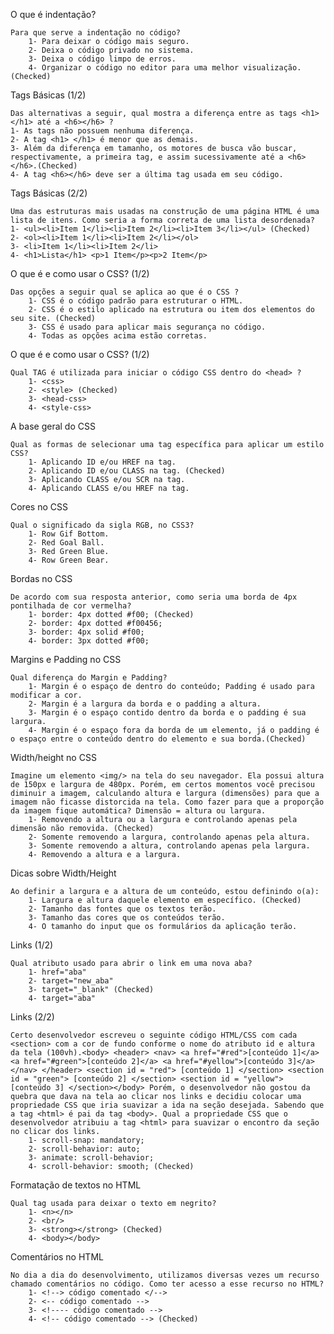 O que é indentação?

	Para que serve a indentação no código?
		1- Para deixar o código mais seguro.
		2- Deixa o código privado no sistema.
		3- Deixa o código limpo de erros.
		4- Organizar o código no editor para uma melhor visualização. (Checked)
		
Tags Básicas (1/2)
	
	Das alternativas a seguir, qual mostra a diferença entre as tags <h1> </h1> até a <h6></h6> ?
	1- As tags não possuem nenhuma diferença.
	2- A tag <h1> </h1> é menor que as demais.
	3- Além da diferença em tamanho, os motores de busca vão buscar, respectivamente, a primeira tag, e assim sucessivamente até a <h6> </h6>.(Checked)
	4- A tag <h6></h6> deve ser a última tag usada em seu código.
	
Tags Básicas (2/2)
	
	Uma das estruturas mais usadas na construção de uma página HTML é uma lista de itens. Como seria a forma correta de uma lista desordenada?
	1- <ul><li>Item 1</li><li>Item 2</li><li>Item 3</li></ul> (Checked)
	2- <ol><li>Item 1</li><li>Item 2</li></ol>
	3- <li>Item 1</li><li>Item 2</li>
	4- <h1>Lista</h1> <p>1 Item</p><p>2 Item</p>
	
O que é e como usar o CSS? (1/2)
	
	Das opções a seguir qual se aplica ao que é o CSS ?
		1- CSS é o código padrão para estruturar o HTML.
		2- CSS é o estilo aplicado na estrutura ou item dos elementos do seu site. (Checked)
		3- CSS é usado para aplicar mais segurança no código.
		4- Todas as opções acima estão corretas.
		
O que é e como usar o CSS? (1/2)

	Qual TAG é utilizada para iniciar o código CSS dentro do <head> ?
		1- <css>
		2- <style> (Checked)
		3- <head-css>
		4- <style-css>
		
A base geral do CSS

	Qual as formas de selecionar uma tag específica para aplicar um estilo CSS?
		1- Aplicando ID e/ou HREF na tag.
		2- Aplicando ID e/ou CLASS na tag. (Checked)
		3- Aplicando CLASS e/ou SCR na tag.
		4- Aplicando CLASS e/ou HREF na tag.
		
Cores no CSS
	
	Qual o significado da sigla RGB, no CSS3?
		1- Row Gif Bottom.
		2- Red Goal Ball.
		3- Red Green Blue.
		4- Row Green Bear.
		
Bordas no CSS

	De acordo com sua resposta anterior, como seria uma borda de 4px pontilhada de cor vermelha?
		1- border: 4px dotted #f00; (Checked)
		2- border: 4px dotted #f00456;
		3- border: 4px solid #f00;
		4- border: 3px dotted #f00;
		
Margins e Padding no CSS

	Qual diferença do Margin e Padding?
		1- Margin é o espaço de dentro do conteúdo; Padding é usado para modificar a cor.
		2- Margin é a largura da borda e o padding a altura.
		3- Margin é o espaço contido dentro da borda e o padding é sua largura.
		4- Margin é o espaço fora da borda de um elemento, já o padding é o espaço entre o conteúdo dentro do elemento e sua borda.(Checked)
		
Width/height no CSS

	Imagine um elemento <img/> na tela do seu navegador. Ela possui altura de 150px e largura de 480px. Porém, em certos momentos você precisou diminuir a imagem, calculando altura e largura (dimensões) para que a imagem não ficasse distorcida na tela. Como fazer para que a proporção da imagem fique automática? Dimensão = altura ou largura.
		1- Removendo a altura ou a largura e controlando apenas pela dimensão não removida. (Checked)
		2- Somente removendo a largura, controlando apenas pela altura.
		3- Somente removendo a altura, controlando apenas pela largura.
		4- Removendo a altura e a largura.
		
Dicas sobre Width/Height

	Ao definir a largura e a altura de um conteúdo, estou definindo o(a):
		1- Largura e altura daquele elemento em específico. (Checked)
		2- Tamanho das fontes que os textos terão.
		3- Tamanho das cores que os conteúdos terão.
		4- O tamanho do input que os formulários da aplicação terão.
		
Links (1/2)

	Qual atributo usado para abrir o link em uma nova aba?
		1- href="aba"
		2- target="new_aba"
		3- target="_blank" (Checked)
		4- target="aba"
		
Links (2/2)

	Certo desenvolvedor escreveu o seguinte código HTML/CSS com cada <section> com a cor de fundo conforme o nome do atributo id e altura da tela (100vh).<body> <header> <nav> <a href="#red">[conteúdo 1]</a> <a href="#green">[conteúdo 2]</a> <a href="#yellow">[conteúdo 3]</a> </nav> </header> <section id = "red"> [conteúdo 1] </section> <section id = "green"> [conteúdo 2] </section> <section id = "yellow"> [conteúdo 3] </section></body> Porém, o desenvolvedor não gostou da quebra que dava na tela ao clicar nos links e decidiu colocar uma propriedade CSS que iria suavizar a ida na seção desejada. Sabendo que a tag <html> é pai da tag <body>. Qual a propriedade CSS que o desenvolvedor atribuiu a tag <html> para suavizar o encontro da seção no clicar dos links.
		1- scroll-snap: mandatory;
		2- scroll-behavior: auto;
		3- animate: scroll-behavior;
		4- scroll-behavior: smooth; (Checked)
		
Formatação de textos no HTML


	Qual tag usada para deixar o texto em negrito?
		1- <n></n>
		2- <br/>
		3- <strong></strong> (Checked)
		4- <body></body>
		
Comentários no HTML

	No dia a dia do desenvolvimento, utilizamos diversas vezes um recurso chamado comentários no código. Como ter acesso a esse recurso no HTML?
		1- <!--> código comentado </-->
		2- <-- código comentado -->
		3- <!---- código comentado -->
		4- <!-- código comentado --> (Checked)

